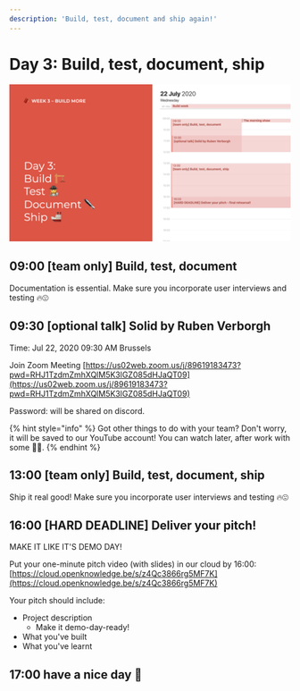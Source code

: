 ```yaml
---
description: 'Build, test, document and ship again!'
---
```


# Day 3: Build, test, document, ship

![](../../.gitbook/assets/screenshot-2020-07-19-at-19.07.28.png)

## 09:00 \[team only\] Build, test, document

Documentation is essential. Make sure you incorporate user interviews and testing 🔥😍

## 09:30 \[optional talk\] Solid by Ruben Verborgh

Time: Jul 22, 2020 09:30 AM Brussels

Join Zoom Meeting [https://us02web.zoom.us/j/89619183473?pwd=RHJ1TzdmZmhXQlM5K3lGZ085dHJaQT09](https://us02web.zoom.us/j/89619183473?pwd=RHJ1TzdmZmhXQlM5K3lGZ085dHJaQT09)

Password: will be shared on discord.

{% hint style="info" %}
Got other things to do with your team? Don't worry, it will be saved to our YouTube account! You can watch later, after work with some 🍿🥤.
{% endhint %}

## 13:00 \[team only\] Build, test, document, ship

Ship it real good! Make sure you incorporate user interviews and testing 🔥😍

## 16:00 \[HARD DEADLINE\] Deliver your pitch!

MAKE IT LIKE IT'S DEMO DAY!

Put your one-minute pitch video \(with slides\) in our cloud by 16:00: [https://cloud.openknowledge.be/s/z4Qc3866rg5MF7K](https://cloud.openknowledge.be/s/z4Qc3866rg5MF7K)

Your pitch should include:

* Project description
  * Make it demo-day-ready!
* What you've built
* What you've learnt

## 17:00 have a nice day 🥳

